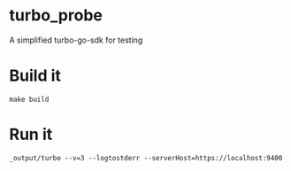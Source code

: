 # turbo_probe
A simplified turbo-go-sdk for testing

# Build it
```console
make build
```

# Run it
```console
_output/turbo --v=3 --logtostderr --serverHost=https://localhost:9400

```

